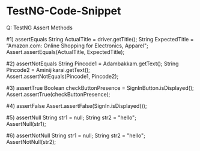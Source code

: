 # TestNG-Code-Snippet

Q: TestNG Assert Methods

#1) assertEquals
String ActualTitle = driver.getTitle();
String ExpectedTitle = “Amazon.com: Online Shopping for Electronics, Apparel";
Assert.assertEquals(ActualTitle, ExpectedTitle);


#2) assertNotEquals
String Pincode1 = Adambakkam.getText();
String Pincode2 = Aminijikarai.getText();       
Assert.assertNotEquals(Pincode1, Pincode2);

#3) assertTrue
Boolean checkButtonPresence = SignInButton.isDisplayed();    
Assert.assertTrue(checkButtonPresence);

#4) assertFalse
Assert.assertFalse(SignIn.isDisplayed());

#5) assertNull
String str1 = null;
String str2 = "hello";              
AssertNull(str1); 

#6) assertNotNull
String str1 = null;
String str2 = "hello";              
AssertNotNull(str2); 
